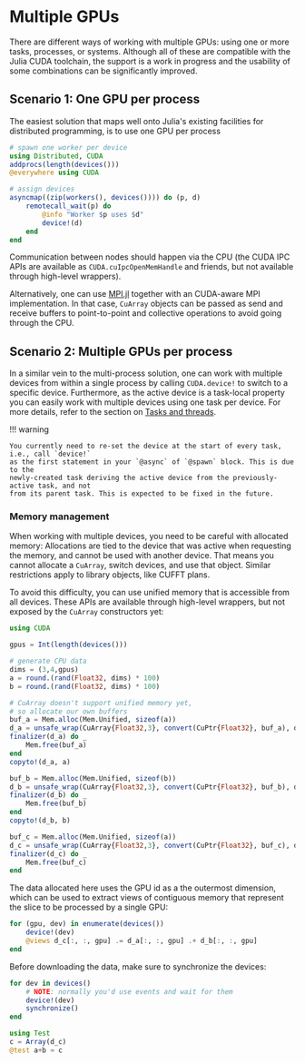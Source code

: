 # Multiple GPUs

There are different ways of working with multiple GPUs: using one or more tasks, processes,
or systems. Although all of these are compatible with the Julia CUDA toolchain, the support
is a work in progress and the usability of some combinations can be significantly improved.


## Scenario 1: One GPU per process

The easiest solution that maps well onto Julia's existing facilities for distributed
programming, is to use one GPU per process

```julia
# spawn one worker per device
using Distributed, CUDA
addprocs(length(devices()))
@everywhere using CUDA

# assign devices
asyncmap((zip(workers(), devices()))) do (p, d)
    remotecall_wait(p) do
        @info "Worker $p uses $d"
        device!(d)
    end
end
```

Communication between nodes should happen via the CPU (the CUDA IPC APIs are available as
`CUDA.cuIpcOpenMemHandle` and friends, but not available through high-level wrappers).

Alternatively, one can use [MPI.jl](https://github.com/JuliaParallel/MPI.jl) together with
an CUDA-aware MPI implementation. In that case, `CuArray` objects can be passed as send and
receive buffers to point-to-point and collective operations to avoid going through the CPU.


## Scenario 2: Multiple GPUs per process

In a similar vein to the multi-process solution, one can work with multiple devices from
within a single process by calling `CUDA.device!` to switch to a specific device.
Furthermore, as the active device is a task-local property you can easily work with multiple
devices using one task per device. For more details, refer to the section on [Tasks and
threads](@ref).

!!! warning

    You currently need to re-set the device at the start of every task, i.e., call `device!`
    as the first statement in your `@async` of `@spawn` block. This is due to the
    newly-created task deriving the active device from the previously-active task, and not
    from its parent task. This is expected to be fixed in the future.


### Memory management

When working with multiple devices, you need to be careful with allocated memory:
Allocations are tied to the device that was active when requesting the memory, and cannot be
used with another device. That means you cannot allocate a `CuArray`, switch devices, and
use that object. Similar restrictions apply to library objects, like CUFFT plans.

To avoid this difficulty, you can use unified memory that is accessible from all devices.
These APIs are available through high-level wrappers, but not exposed by the `CuArray`
constructors yet:

```julia
using CUDA

gpus = Int(length(devices()))

# generate CPU data
dims = (3,4,gpus)
a = round.(rand(Float32, dims) * 100)
b = round.(rand(Float32, dims) * 100)

# CuArray doesn't support unified memory yet,
# so allocate our own buffers
buf_a = Mem.alloc(Mem.Unified, sizeof(a))
d_a = unsafe_wrap(CuArray{Float32,3}, convert(CuPtr{Float32}, buf_a), dims)
finalizer(d_a) do _
    Mem.free(buf_a)
end
copyto!(d_a, a)

buf_b = Mem.alloc(Mem.Unified, sizeof(b))
d_b = unsafe_wrap(CuArray{Float32,3}, convert(CuPtr{Float32}, buf_b), dims)
finalizer(d_b) do _
    Mem.free(buf_b)
end
copyto!(d_b, b)

buf_c = Mem.alloc(Mem.Unified, sizeof(a))
d_c = unsafe_wrap(CuArray{Float32,3}, convert(CuPtr{Float32}, buf_c), dims)
finalizer(d_c) do _
    Mem.free(buf_c)
end
```

The data allocated here uses the GPU id as a the outermost dimension, which can be used to
extract views of contiguous memory that represent the slice to be processed by a single GPU:

```julia
for (gpu, dev) in enumerate(devices())
    device!(dev)
    @views d_c[:, :, gpu] .= d_a[:, :, gpu] .+ d_b[:, :, gpu]
end
```

Before downloading the data, make sure to synchronize the devices:

```julia
for dev in devices()
    # NOTE: normally you'd use events and wait for them
    device!(dev)
    synchronize()
end

using Test
c = Array(d_c)
@test a+b ≈ c
```
